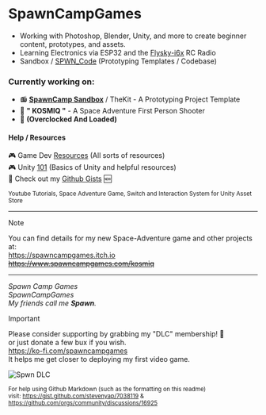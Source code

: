 # SpawnCampGames
- Working with Photoshop, Blender, Unity, and more to create beginner content, prototypes, and assets.
- Learning Electronics via ESP32 and the [Flysky-i6x](https://github.com/SpawnCampGames/flysky-i6x) RC Radio
- Sandbox / [SPWN_Code](https://github.com/SpawnCampGames/Sandbox/tree/main/Spwn_Code) (Prototyping Templates / Codebase)

### Currently working on:
- 📻 [**SpawnCamp Sandbox**](https://www.github.com/spawncampgames/Sandbox) / TheKit - A Prototyping Project Template  
- 👾 **" KOSMIQ "** - A Space Adventure First Person Shooter
- 🚧 **(Overclocked And Loaded)**

#### Help / Resources

🎮 Game Dev [Resources](https://github.com/spawncampgames/Resources) (All sorts of resources)  
🎮 Unity [101](https://www.github.com/spawncampgames/101) (Basics of Unity and helpful resources)  
📜 Check out my [Github Gists](https://gist.github.com/spawncampgames) 🆕  

<sub>
Youtube Tutorials, Space Adventure Game, Switch and Interaction System for Unity Asset Store
</sub>

---

> [!NOTE]  
> You can find details for my new Space-Adventure game and other projects at:  
> https://spawncampgames.itch.io  
> ~~https://www.spawncampgames.com/kosmiq~~

---

*Spawn Camp Games  
SpawnCampGames  
My friends call me **Spawn**.*  

>[!IMPORTANT]  
> Please consider supporting by grabbing my "DLC" membership! 🧡  
> or just donate a few bux if you wish.  
> https://ko-fi.com/spawncampgames  
> It helps me get closer to deploying my first video game.

![Spwn DLC](https://storage.ko-fi.com/cdn/useruploads/post/40239f14-126b-481c-ba3c-58c26037c852_spawncampgames_dlc.png)

<sub>For help using Github Markdown (such as the formatting on this readme)  
visit: https://gist.github.com/stevenyap/7038119 & https://github.com/orgs/community/discussions/16925</sub>
